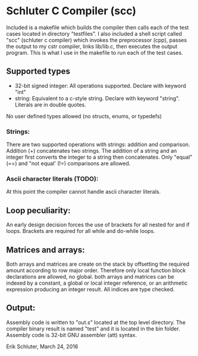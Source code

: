 # Schluter C Compiler (scc)

Included is a makefile which builds the compiler then calls each of the test cases located in directory "testfiles". I also included a shell script called "scc" (schluter c compiler) which invokes the preprocessor (cpp), passes the output to my cstr compiler, links lib/lib.c, then executes the output program. This is what I use in the makefile to run each of the test cases.

## Supported types
* 32-bit signed integer: All operations supported. Declare with keyword "int"
* string: Equivalent to a c-style string. Declare with keyword "string". Literals are in double quotes.
		
No user defined types allowed (no structs, enums, or typedefs)
	
### Strings:

There are two supported operations with strings: addition and comparison. Addition (+) concatenates two strings. The addition of a string and an integer first converts the integer to a string then concatenates. Only "equal" (==) and "not equal' (!=) comparisons are allowed.
	
### Ascii character literals (TODO):
At this point the compiler cannot handle ascii character literals.

## Loop peculiarity:

An early design decision forces the use of brackets for all nested for and if loops. Brackets are 	required for all while and do-while loops.
	
## Matrices and arrays:

Both arrays and matrices are create on the stack by offsetting the required amount according to row major order. Therefore only local function block declarations are allowed, no global. both arrays and matrices can be indexed by a constant, a global or local integer reference, or an arithmetic expression producing an integer result. All indices are type checked.

## Output:

Assembly code is written to "out.s" located at the top level directory. The compiler binary result is named "test" and it is located in the bin folder. Assembly code is 32-bit GNU assembler (att) syntax.
	
Erik Schluter,
March 24, 2016
